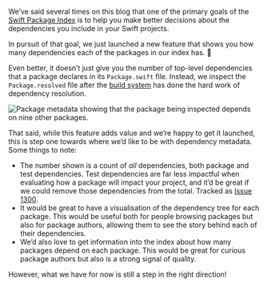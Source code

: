 
We’ve said several times on this blog that one of the primary goals of the [Swift Package Index](https://swiftpackageindex.com) is to help you make better decisions about the dependencies you include in your Swift projects.

In pursuit of that goal, we just launched a new feature that shows you how many dependencies each of the packages in our index has. 🚀

Even better, it doesn’t just give you the number of top-level dependencies that a package declares in its `Package.swift` file. Instead, we inspect the `Package.resolved` file after the [build system](/posts/launching-language-and-platform-package-compatibility) has done the hard work of dependency resolution.

<picture class="shadow">
  <source srcset="/images/blog/dependency-metadata~dark.png" media="(prefers-color-scheme: dark)">
  <img src="/images/blog/dependency-metadata~light.png" alt="Package metadata showing that the package being inspected depends on nine other packages.">
</picture>

That said, while this feature adds value and we’re happy to get it launched, this is step one towards where we’d like to be with dependency metadata. Some things to note:

- The number shown is a count of _all_ dependencies, both package and test dependencies. Test dependencies are far less impactful when evaluating how a package will impact your project, and it’d be great if we could remove those dependencies from the total. Tracked as [Issue 1300](https://github.com/SwiftPackageIndex/SwiftPackageIndex-Server/issues/1300).
- It would be great to have a visualisation of the dependency tree for each package. This would be useful both for people browsing packages but also for package authors, allowing them to see the story behind each of their dependencies.
- We’d also love to get information into the index about how many packages depend on each package. This would be great for curious package authors but also is a strong signal of quality.

However, what we have for now is still a step in the right direction!
